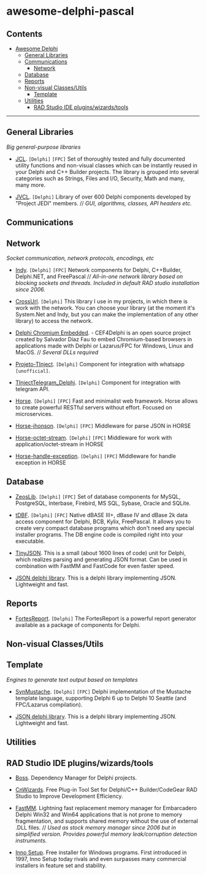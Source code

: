 # awesome-delphi-pascal

## Contents ##

- [Awesome Delphi](#awesome-delphi)
	- [General Libraries](#general-libraries)
	- [Communications](#communications)
		- [Network](#network)
	- [Database](#database)
	- [Reports](#reports)
	- [Non-visual Classes/Utils](#non-visual-classesutils)
		- [Template](#template)
	- [Utilities](#utilities)
		- [RAD Studio IDE plugins/wizards/tools](#rad-studio-ide-pluginswizardstools)

----------------------------------------------------------------------------------------------------------------

## General Libraries ##
*Big general-purpose libraries*

* [JCL](https://github.com/project-jedi/jcl). `[Delphi]` `[FPC]` Set of thoroughly tested and fully documented utility functions and non-visual classes which can be instantly reused in your Delphi and C++ Builder projects. The library is grouped into several categories such as Strings, Files and I/O, Security, Math and many, many more.

* [JVCL](https://github.com/project-jedi/jvcl). `[Delphi]` Library of over 600 Delphi components developed by "Project JEDI" members.
// *GUI, algorithms, classes, API headers etc.*


## Communications ##


## Network
*Socket communication, network protocols, encodings, etc*

* [Indy](https://github.com/IndySockets/Indy). `[Delphi]` `[FPC]` Network components for Delphi, C++Builder, Delphi.NET, and FreePascal
// *All-in-one network library based on blocking sockets and threads. Included in default RAD studio installation since 2006.*

* [CrossUrl](https://github.com/ms301/CrossUrl). `[Delphi]` This library I use in my projects, in which there is work with the network. You can choose your library (at the moment it's System.Net and Indy, but you can make the implementation of any other library) to access the network.

* [Delphi Chromium Embedded](https://github.com/salvadordf/CEF4Delphi). - CEF4Delphi is an open source project created by Salvador Díaz Fau to embed Chromium-based browsers in applications made with Delphi or Lazarus/FPC for Windows, Linux and MacOS.
// *Several DLLs required*

* [Projeto-TInject](https://github.com/mikelustosa/Projeto-TInject). `[Delphi]` Component for integration with whatsapp `[unofficial]`.

* [TInjectTelegram_Delphi](https://github.com/dieletro/tinjecttelegram_delphi). `[Delphi]` Component for integration with telegram API.

* [Horse](https://github.com/HashLoad/horse). `[Delphi]` `[FPC]` Fast and minimalist web framework. Horse allows to create powerful RESTful servers without effort. Focused on microservices.

* [Horse-jhonson](https://github.com/HashLoad/jhonson). `[Delphi]` `[FPC]` Middleware for parse JSON in HORSE

* [Horse-octet-stream](https://github.com/HashLoad/horse-octet-stream). `[Delphi]` `[FPC]` Middleware for work with application/octet-stream in HORSE

* [Horse-handle-exception](https://github.com/HashLoad/handle-exception). `[Delphi]` `[FPC]` Middleware for handle exception in HORSE

## Database ##

* [ZeosLib](http://sourceforge.net/projects/zeoslib). `[Delphi]` `[FPC]` Set of database components for MySQL, PostgreSQL, Interbase, Firebird, MS SQL, Sybase, Oracle and SQLite.

* [tDBF](http://sourceforge.net/p/tdbf/code/HEAD/tree). `[Delphi]` `[FPC]` Native dBASE III+, dBase IV and dBase 2k data access component for Delphi, BCB, Kylix, FreePascal. It allows you to create very compact database programs which don't need any special installer programs. The DB engine code is compiled right into your executable.

* [TinyJSON](https://sourceforge.net/projects/tiny-json). This is a small (about 1600 lines of code) unit for Delphi, which realizes parsing and generating JSON format. Can be used in combination with FastMM and FastCode for even faster speed.

* [JSON delphi library](http://sourceforge.net/projects/lkjson). This is a delphi library implementing JSON. Lightweight and fast.

## Reports ##

* [FortesReport](https://github.com/fortesinformatica/fortesreport-ce). `[Delphi]` The FortesReport is a powerful report generator available as a package of components for Delphi.


## Non-visual Classes/Utils ##


## Template
*Engines to generate text output based on templates*

* [SynMustache](https://github.com/synopse/dmustache). `[Delphi]` `[FPC]` Delphi implementation of the Mustache template language, supporting Delphi 6 up to Delphi 10 Seattle (and FPC/Lazarus compilation).

* [JSON delphi library](http://sourceforge.net/projects/lkjson). This is a delphi library implementing JSON. Lightweight and fast.

## Utilities ##


## RAD Studio IDE plugins/wizards/tools

* [Boss](https://github.com/HashLoad/boss). Dependency Manager for Delphi projects.

* [CnWizards](https://github.com/cnpack). Free Plug-in Tool Set for Delphi/C++ Builder/CodeGear RAD Studio to Improve Development Efficiency.

* [FastMM](https://github.com/pleriche/FastMM4). Lightning fast replacement memory manager for Embarcadero Delphi Win32 and Win64 applications that is not prone to memory fragmentation, and supports shared memory without the use of external .DLL files.
// *Used as stock memory manager since 2006 but in simplified version. Provides powerful memory leak/corruption detection instruments.*

* [Inno Setup](http://www.jrsoftware.org/isinfo.php). Free installer for Windows programs. First introduced in 1997, Inno Setup today rivals and even surpasses many commercial installers in feature set and stability.
